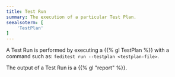 ```yaml
---
title: Test Run
summary: The execution of a particular Test Plan.
seealsoterm: [
    'TestPlan'
]
---
```

A Test Run is performed by executing a {{% gl TestPlan %}} with a command such as:
`feditest run --testplan <testplan-file>`.

The output of a Test Run is a {{% gl "report" %}}.
